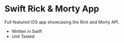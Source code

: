  # Swift Rick & Morty App
 
 Full featured IOS app showcasing the Rick and Morty API.
 
 - Written in Swift
 - Unit Tested
 
